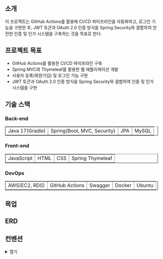 ## 소개
이 프로젝트는 GitHub Actions를 활용해 CI/CD 파이프라인을 자동화하고, 로그인 기능을 구현한 후, JWT 토큰과 OAuth 2.0 인증 방식을 Spring Security와 결합하여 안전한 인증 및 인가 시스템을 구축하는 것을 목표로 한다.

## 프로젝트 목표
- GitHub Actions를 활용한 CI/CD 파이프라인 구축
- Spring MVC와 Thymeleaf를 활용한 웹 애플리케이션 개발
- 사용자 등록(회원가입) 및 로그인 기능 구현
- JWT 토큰과 OAuth 2.0 인증 방식을 Spring Security와 결합하여 인증 및 인가 시스템을 구현

## 기술 스택
### Back-end
<table border="1">
  <tr>
    <td>Java 17(Gradle)</td>
    <td>Spring(Boot, MVC, Security)</td>
    <td>JPA</td>
    <td>MySQL</td>
  </tr>
</table>

### Front-end
<table border="1">
  <tr>
    <td>JavaScript</td>
    <td>HTML</td>
    <td>CSS</td>
    <td>Spring Thymeleaf</td>
  </tr>
</table>

### DevOps
<table border="1">
  <tr>
    <td>AWS(EC2, RDS)</td>
    <td>GitHub Actions</td>
    <td>Swagger</td>
    <td>Docker</td>
    <td>Ubuntu</td>
  </tr>
</table>

## 목업

## ERD

## 컨벤션
<details>
<summary>열기</summary>

## branch rule
<table border="1">
  <thead>
    <tr>
      <th>Type</b></th>
      <th>Description</th>      
    </tr>
  </thead>
  <tbody>
    <tr>
      <td>main</td>
      <td>최종 배포 버전의 코드가 유지되는 브랜치</td>            
    </tr>
    <tr>
      <td>feature</td>
      <td>새로운 기능 개발을 위한 독립적인 브랜치로, 개발 후 main에 병합</td>            
    </tr>
  </tbody>
</table>

GitHub Flow 전략을 선택하게 되었다.<br><br>
이 전략을 선택한 이유는 브랜치 구조와 규칙이 직관적이고 간단하여 소규모 개인 사이드 프로젝트에 적합하다. 또한, PR 방식의 자동화 시스템이 release 브랜치 역할을 대체할 수 있어, CI/CD를 활용한 자동화된 배포와 결합하면 더 유연하고 효율적인 개발이 가능하다.

## commit rule
<table border="1">
  <thead>
    <tr>
      <th>Type</b></th>
      <th>Description</th>      
    </tr>
  </thead>
  <tbody>
    <tr>
      <td><b>feature</b></td>
      <td>새로운 기능 추가</td>      
    </tr>
    <tr>
      <td><b>fix</b></td>
      <td>버그 수정</td>      
    </tr>
    <tr>
      <td><b>test</b></td>
      <td>테스트 코드</td>      
    </tr>
  </tbody>
</table>

### Example
<table border="1">
  <thead>
    <tr>
      <th>Type</b></th>
      <th>Issue Number</b></th>
      <th>Description</th>      
    </tr>
  </thead>
  <tbody>
    <tr>
      <td>feat</td>
      <td>#01</td>      
      <td>기능 구현</td>      
    </tr>
  </tbody>
</table>

</details>
